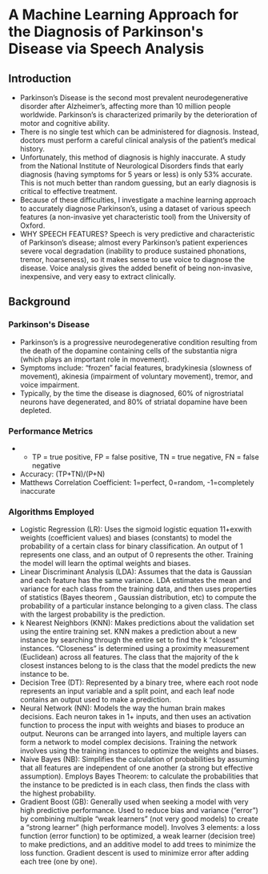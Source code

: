 # A Machine Learning Approach for the Diagnosis of Parkinson's Disease via Speech Analysis

## Introduction
- Parkinson’s Disease is the second most prevalent neurodegenerative disorder after Alzheimer’s, affecting more than 10 million people worldwide. Parkinson’s is characterized primarily by the deterioration of motor and cognitive ability.
- There is no single test which can be administered for diagnosis. Instead, doctors must perform a careful clinical analysis of the patient’s medical history. 
- Unfortunately, this method of diagnosis is highly inaccurate. A study from the National Institute of Neurological Disorders finds that early diagnosis (having symptoms for 5 years or less) is only 53% accurate. This is not much better than random guessing, but an early diagnosis is critical to effective treatment.
- Because of these difficulties, I investigate a machine learning approach to accurately diagnose Parkinson’s, using a dataset of various speech features (a non-invasive yet characteristic tool) from the University of Oxford.
- WHY SPEECH FEATURES? Speech is very predictive and characteristic of Parkinson’s disease; almost every Parkinson’s patient experiences severe vocal degradation (inability to produce sustained phonations, tremor, hoarseness), so it makes sense to use voice to diagnose the disease. Voice analysis gives the added benefit of being non-invasive, inexpensive, and very easy to extract clinically.

## Background
### Parkinson's Disease
- Parkinson’s is a progressive neurodegenerative condition resulting from the death of the dopamine containing cells of the substantia nigra (which plays an important role in movement). 
- Symptoms include: “frozen” facial features, bradykinesia (slowness of movement), akinesia (impairment of voluntary movement), tremor, and voice impairment.
- Typically, by the time the disease is diagnosed, 60% of nigrostriatal neurons have degenerated, and 80% of striatal dopamine have been depleted. 

### Performance Metrics
- * TP = true positive, FP = false positive, TN = true negative, FN = false negative
- Accuracy: (TP+TN)/(P+N)
- Matthews Correlation Coefficient: 1=perfect, 0=random, -1=completely inaccurate 

### Algorithms Employed
- Logistic Regression (LR): Uses the sigmoid logistic equation 11+exwith weights (coefficient values) and biases (constants) to model the probability of a certain class for binary classification. An output of 1 represents one class, and an output of 0 represents the other. Training the model will learn the optimal weights and biases.
- Linear Discriminant Analysis (LDA): Assumes that the data is Gaussian and each feature has the same variance. LDA estimates the mean and variance for each class from the training data, and then uses properties of statistics (Bayes theorem , Gaussian distribution, etc) to compute the probability of a particular instance belonging to a given class. The class with the largest probability is the prediction.
- k Nearest Neighbors (KNN): Makes predictions about the validation set using the entire training set. KNN makes a prediction about a new instance by searching through the entire set to find the k “closest” instances. “Closeness” is determined using a proximity measurement (Euclidean) across all features. The class that the majority of the k closest instances belong to is the class that the model predicts the new instance to be.
- Decision Tree (DT): Represented by a binary tree, where each root node represents an input variable and a split point, and each leaf node contains an output used to make a prediction.
- Neural Network (NN): Models the way the human brain makes decisions. Each neuron takes in 1+ inputs, and then uses an activation function to process the input with weights and biases to produce an output. Neurons can be arranged into layers, and multiple layers can form a network to model complex decisions. Training the network involves using the training instances to optimize the weights and biases. 
- Naive Bayes (NB): Simplifies the calculation of probabilities by assuming that all features are independent of one another (a strong but effective assumption). Employs Bayes Theorem: to calculate the probabilities that the instance to be predicted is in each class, then finds the class with the highest probability.
- Gradient Boost (GB): Generally used when seeking a model with very high predictive performance. Used to reduce bias and variance (“error”) by combining multiple “weak learners” (not very good models) to create a “strong learner” (high performance model). Involves 3 elements: a loss function (error function) to be optimized, a weak learner (decision tree) to make predictions, and an additive model to add trees to minimize the loss function. Gradient descent is used to minimize error after adding each tree (one by one). 

